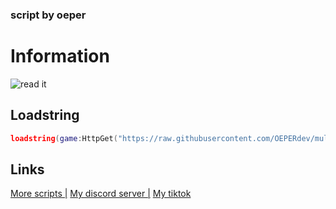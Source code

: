### script by oeper

# Information

![read it]([https://cdn.discordapp.com/attachments/1117446415107498074/1147794822791438336/mulgh.jpg])
## Loadstring

```lua
loadstring(game:HttpGet("https://raw.githubusercontent.com/OEPERdev/multigamehub/main/launch.lua",true))() 
```

## Links
[More scripts  |](https://rbxscript.com)
[My discord server  |](https://discord.gg/uExR8EumQS)
[My tiktok](https://tiktok.com/@oeperdev)
